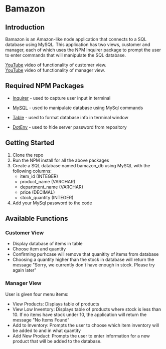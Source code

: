 # Bamazon

## Introduction

Bamazon is an Amazon-like node application that connects to a SQL database using MySQL. This application has two views, customer and manager, each of which uses the NPM Inquirer package to prompt the user to enter commands that will manipulate the SQL database.

[YouTube](https://youtu.be/84QnAOHHAKo) video of functionality of customer view.
<br>
[YouTube](https://youtu.be/5vX3ZIRpKNQ) video of functionality of manager view.

## Required NPM Packages
   * [Inquirer](https://www.npmjs.com/package/inquirer) - used to capture user input in terminal

   * [MySQL](https://www.npmjs.com/package/mysql) - used to manipulate database using MySql commands

   * [Table](https://www.npmjs.com/package/table) - used to format database info in terminal window

   * [DotEnv](https://www.npmjs.com/package/dotenv) - used to hide server password from repository

## Getting Started
1. Clone the repo
2. Run the NPM install for all the above packages
3. Create a SQL database named bamazon_db using MySQL with the following columns:
    * item_id (INTEGER)
    * product_name (VARCHAR)
    * department_name (VARCHAR)
    * price (DECIMAL)
    * stock_quantity (INTEGER)
4. Add your MySql password to the code

## Available Functions
### Customer View
* Display database of items in table
* Choose item and quantity
* Confirming purhcase will remove that quanitity of items from database
* Choosing a quantity higher than the stock in database will return the message "Sorry, we currently don't have enough in stock. Please try again later"

### Manager View
User is given four menu items:
* View Products: Displays table of products
* View Low Inventory: Displays table of products where stock is less than 10. If no items have stock under 10, the application will return the message "No Items Found"
* Add to Inventory: Prompts the user to choose which item inventory will be added to and in what quantity
* Add New Product: Prompts the user to enter information for a new product that will be added to the database.
